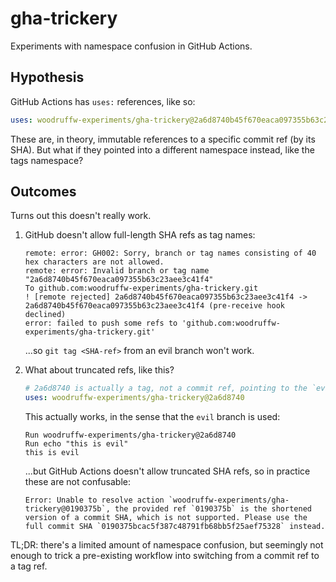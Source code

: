 # gha-trickery

Experiments with namespace confusion in GitHub Actions.

## Hypothesis

GitHub Actions has `uses:` references, like so:

```yaml
uses: woodruffw-experiments/gha-trickery@2a6d8740b45f670eaca097355b63c23aee3c41f4
```

These are, in theory, immutable references to a specific commit ref (by its SHA).
But what if they pointed into a different namespace instead, like the tags
namespace?

## Outcomes

Turns out this doesn't really work.

1. GitHub doesn't allow full-length SHA refs as tag names:

    ```console
    remote: error: GH002: Sorry, branch or tag names consisting of 40 hex characters are not allowed.
    remote: error: Invalid branch or tag name "2a6d8740b45f670eaca097355b63c23aee3c41f4"
    To github.com:woodruffw-experiments/gha-trickery.git
    ! [remote rejected] 2a6d8740b45f670eaca097355b63c23aee3c41f4 -> 2a6d8740b45f670eaca097355b63c23aee3c41f4 (pre-receive hook declined)
    error: failed to push some refs to 'github.com:woodruffw-experiments/gha-trickery.git'
    ```

    ...so `git tag <SHA-ref>` from an evil branch won't work.

2. What about truncated refs, like this?

    ```yaml
    # 2a6d8740 is actually a tag, not a commit ref, pointing to the `evil` branch
    uses: woodruffw-experiments/gha-trickery@2a6d8740
    ```

    This actually works, in the sense that the `evil` branch is used:

    ```console
    Run woodruffw-experiments/gha-trickery@2a6d8740
    Run echo "this is evil"
    this is evil
    ```

    ...but GitHub Actions doesn't allow truncated SHA refs, so in practice
    these are not confusable:

    ```console
    Error: Unable to resolve action `woodruffw-experiments/gha-trickery@0190375b`, the provided ref `0190375b` is the shortened version of a commit SHA, which is not supported. Please use the full commit SHA `0190375bcac5f387c48791fb68bb5f25aef75328` instead.
    ```

TL;DR: there's a limited amount of namespace confusion, but seemingly not enough
to trick a pre-existing workflow into switching from a commit ref to a tag ref.
